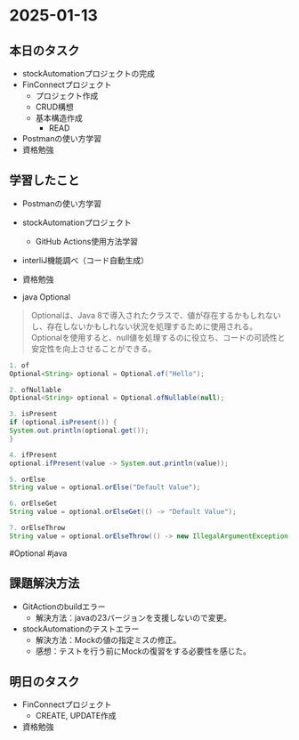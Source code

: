 # 2025-01-13

## 本日のタスク
- stockAutomationプロジェクトの完成
- FinConnectプロジェクト
  - プロジェクト作成 
  - CRUD構想
  - 基本構造作成
    - READ
- Postmanの使い方学習
- 資格勉強

## 学習したこと
- Postmanの使い方学習
- stockAutomationプロジェクト
  - GitHub Actions使用方法学習
- interliJ機能調べ（コード自動生成）
- 資格勉強

- java Optional
> Optionalは、Java 8で導入されたクラスで、値が存在するかもしれないし、存在しないかもしれない状況を処理するために使用される。
> <br>Optionalを使用すると、null値を処理するのに役立ち、コードの可読性と安定性を向上させることができる。

 ``` java
1. of
Optional<String> optional = Optional.of("Hello");

2. ofNullable
Optional<String> optional = Optional.ofNullable(null);

3. isPresent
if (optional.isPresent()) {
System.out.println(optional.get());
}

4. ifPresent
optional.ifPresent(value -> System.out.println(value));

5. orElse
String value = optional.orElse("Default Value");

6. orElseGet
String value = optional.orElseGet(() -> "Default Value");

7. orElseThrow
String value = optional.orElseThrow(() -> new IllegalArgumentException("Value not present"));
 ``` 
#Optional #java

## 課題解決方法
- GitActionのbuildエラー
  - 解決方法：javaの23バージョンを支援しないので変更。
- stockAutomationのテストエラー
  - 解決方法：Mockの値の指定ミスの修正。
  - 感想：テストを行う前にMockの復習をする必要性を感じた。

## 明日のタスク
- FinConnectプロジェクト
  - CREATE, UPDATE作成
- 資格勉強 
